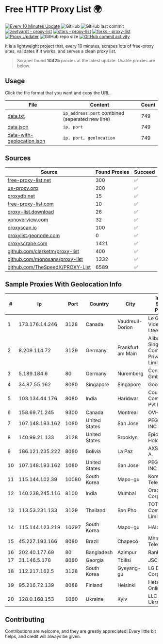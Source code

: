 
# Free HTTP Proxy List 🌍

[![Every 10 Minutes Update](https://github.com/mertguvencli/http-proxy-list/actions/workflows/main.yml/badge.svg?branch=main)](https://github.com/mertguvencli/http-proxy-list/actions/workflows/main.yml)
![GitHub](https://img.shields.io/github/license/mertguvencli/http-proxy-list)
![GitHub last commit](https://img.shields.io/github/last-commit/mertguvencli/http-proxy-list)
[![zevtyardt - proxy-list](https://img.shields.io/static/v1?label=zevtyardt&message=proxy-list&color=blue&logo=github)](https://github.com/zevtyardt/proxy-list "Go to GitHub repo")
[![stars - proxy-list](https://img.shields.io/github/stars/zevtyardt/proxy-list?style=social)](https://github.com/zevtyardt/proxy-list)
[![forks - proxy-list](https://img.shields.io/github/forks/zevtyardt/proxy-list?style=social)](https://github.com/zevtyardt/proxy-list)
[![Proxy Updater](https://github.com/zevtyardt/proxy-list/workflows/Proxy%20Updater/badge.svg)](https://github.com/zevtyardt/proxy-list/actions?query=workflow:"Proxy+Updater")
![GitHub repo size](https://img.shields.io/github/repo-size/zevtyardt/proxy-list)
[![GitHub commit activity](https://img.shields.io/github/commit-activity/m/zevtyardt/proxy-list?logo=commits)](https://github.com/zevtyardt/proxy-list/commits/main)

It is a lightweight project that, every 10 minutes, scrapes lots of free-proxy sites, validates if it works, and serves a clean proxy list.

> Scraper found **10425** proxies at the latest update. Usable proxies are below.

## Usage

Click the file format that you want and copy the URL.

|File|Content|Count|
|----|-------|-----|
|[data.txt](https://raw.githubusercontent.com/mertguvencli/http-proxy-list/main/proxy-list/data.txt)|`ip_address:port` combined (seperated new line)|749|
|[data.json](https://raw.githubusercontent.com/mertguvencli/http-proxy-list/main/proxy-list/data.json)|`ip, port`|749|
|[data-with-geolocation.json](https://raw.githubusercontent.com/mertguvencli/http-proxy-list/main/proxy-list/data-with-geolocation.json)|`ip, port, geolocation`|749|

## Sources

|Source|Found Proxies|Succeed|
|------|-------------|-------|
|[free-proxy-list.net](https://free-proxy-list.net)|300|✅|
|[us-proxy.org](https://www.us-proxy.org)|200|✅|
|[proxydb.net](http://proxydb.net)|15|✅|
|[free-proxy-list.com](https://free-proxy-list.com/?page=&port=&type%5B%5D=http&type%5B%5D=https&up_time=0&search=Search)|10|✅|
|[proxy-list.download](https://www.proxy-list.download/HTTP)|26|✅|
|[vpnoverview.com](https://vpnoverview.com/privacy/anonymous-browsing/free-proxy-servers)|32|✅|
|[proxyscan.io](https://www.proxyscan.io)|100|✅|
|[proxylist.geonode.com](https://proxylist.geonode.com/api/proxy-list?limit=300&page=1&sort_by=lastChecked&sort_type=desc&protocols=http,https)|0|✅|
|[proxyscrape.com](https://api.proxyscrape.com/v2/?request=displayproxies&protocol=http&timeout=10000&country=all&ssl=all&anonymity=all)|1421|✅|
|[github.com/clarketm/proxy-list](https://raw.githubusercontent.com/clarketm/proxy-list/master/proxy-list-raw.txt)|400|✅|
|[github.com/monosans/proxy-list](https://raw.githubusercontent.com/monosans/proxy-list/main/proxies/http.txt)|1332|✅|
|[github.com/TheSpeedX/PROXY-List](https://raw.githubusercontent.com/TheSpeedX/PROXY-List/master/http.txt)|6589|✅|


## Sample Proxies With Geolocation Info

|#|Ip|Port|Country|City|Internet Service Provider|
|-|--|----|-------|----|-------------------------|
|1|173.176.14.246|3128|Canada|Vaudreuil-Dorion|Le Groupe Videotron Ltee|
|2|8.209.114.72|3129|Germany|Frankfurt am Main|Alibaba.com Singapore E-Commerce Private Limited|
|3|5.189.184.6|80|Germany|Nuremberg|Contabo GmbH|
|4|34.87.55.162|8080|Singapore|Singapore|Google LLC|
|5|103.134.44.176|8080|India|Haridwar|Countrylink Communiction Pvt Ltd|
|6|158.69.71.245|9300|Canada|Montreal|OVH SAS|
|7|107.148.193.162|1080|United States|San Jose|PEG TECH INC|
|8|140.99.21.133|3128|United States|Brooklyn|EpicUp Holdings Inc|
|9|186.121.235.222|8080|Bolivia|La Paz|AXS Bolivia S. A.|
|10|107.148.193.162|1080|United States|San Jose|PEG TECH INC|
|11|115.144.102.39|10080|South Korea|Mapo-gu|Korea Telecom|
|12|140.238.245.116|8100|India|Mumbai|Oracle Corporation|
|13|113.53.231.133|3129|Thailand|Ban Pho|TOT Public Company Limited|
|14|115.144.123.219|10297|South Korea|Mapo-gu|HAIonNet|
|15|45.227.193.166|8080|Brazil|Chapecó|Mhnet Telecom|
|16|202.40.177.69|80|Bangladesh|Azimpur|Ranks ITT|
|17|31.146.5.178|8080|Georgia|Tbilisi|JSC "Silknet"|
|18|112.217.162.5|3128|South Korea|Gyeyang-gu|LG DACOM Corporation|
|19|95.216.72.139|8088|Finland|Helsinki|Hetzner Online GmbH|
|20|128.0.168.153|1080|Ukraine|Kyiv|LLC Wnet Ukraine|



## Contributing

Contributions are welcome, and they are greatly appreciated! Every
little bit helps, and credit will always be given.

